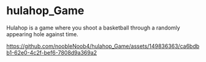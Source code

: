 # hulahop_Game
Hulahop is a game where you shoot a basketball through a randomly appearing hole against time.



https://github.com/noobleNoob4/hulahop_Game/assets/149836363/ca6bdbb1-62e0-4c2f-bef6-7808d9a369a2

